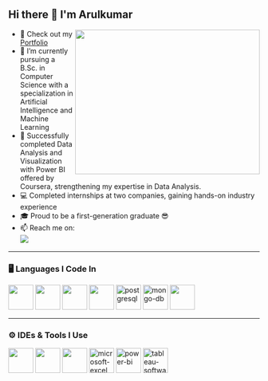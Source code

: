 ## Hi there 👋 I'm Arulkumar  

<img align="right" width="370" height="290" src="https://static.wixstatic.com/media/2be1ce_864567900845418ebfd61e297637464d~mv2.gif">  

- 🔭 Check out my [Portfolio](https://www.arulkumar.online/)  
- 🌱 I’m currently pursuing a B.Sc. in Computer Science with a specialization in Artificial Intelligence and Machine Learning  
- 📜 Successfully completed Data Analysis and Visualization with Power BI offered by Coursera, strengthening my expertise in Data Analysis.  
- 💻 Completed internships at two companies, gaining hands-on industry experience  
- 🎓 Proud to be a first-generation graduate 😎  
- 📫 Reach me on:  
  [<img src="https://img.shields.io/badge/LinkedIn-0077B5?style=for-the-badge&logo=linkedin&logoColor=white" />](www.linkedin.com/in/arulkumar-m56/)
---

### 🖥 Languages I Code In  
<p align="left">
  <img height="50" width="50" src="https://img.icons8.com/color/48/000000/python.png"/>  
  <img height="50" width="50" src="https://img.icons8.com/color/48/000000/html-5.png"/>  
  <img height="50" width="50" src="https://img.icons8.com/color/48/000000/css3.png"/> 
   <img height="50" width="50" src="https://img.icons8.com/color/48/000000/bootstrap.png"/> 
  <img width="50" height="50" src="https://img.icons8.com/color/48/postgreesql.png" alt="postgresql"/>  
  <img width="50" height="50" src="https://img.icons8.com/color/48/mongo-db.png" alt="mongo-db"/>  
  <img height="50" width="50" src="https://img.icons8.com/color/48/000000/mysql-logo.png"/>  
</p>

---

### ⚙ IDEs & Tools I Use  
<p align="left">
  <img height="50" width="50" src="https://img.icons8.com/color/48/000000/visual-studio-code-2019.png"/>  
  <img height="50" width="50" src="https://img.icons8.com/color/48/000000/pycharm.png"/>  
  <img height="50" width="50" src="https://img.icons8.com/color/50/000000/git.png"/>  
  <img width="50" height="50" src="https://img.icons8.com/color/48/microsoft-excel-2019--v1.png" alt="microsoft-excel"/>
  <img width="50" height="50" src="https://img.icons8.com/color/48/power-bi.png" alt="power-bi"/>  
  <img width="50" height="50" src="https://img.icons8.com/color/48/tableau-software.png" alt="tableau-software"/>
</p>
